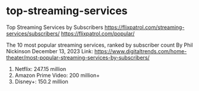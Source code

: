 # top-streaming-services
Top Streaming Services by Subscribers
https://flixpatrol.com/streaming-services/subscribers/
https://flixpatrol.com/popular/

The 10 most popular streaming services, ranked by subscriber count
By Phil Nickinson December 13, 2023
Link: https://www.digitaltrends.com/home-theater/most-popular-streaming-services-by-subscribers/
1. Netflix: 247.15 million
2. Amazon Prime Video: 200 million+
3. Disney+: 150.2 million
